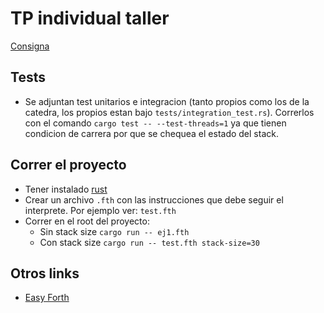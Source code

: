 # TP individual taller

[Consigna](https://taller-1-fiuba-rust.github.io/proyecto/25C1/ejercicio_individual.html)

## Tests

- Se adjuntan test unitarios e integracion (tanto propios como los de la catedra, los propios estan bajo `tests/integration_test.rs`). Correrlos con el comando `cargo test -- --test-threads=1` ya que tienen condicion de carrera por que se chequea el estado del stack.


## Correr el proyecto

- Tener instalado [rust](https://doc.rust-lang.org/book/ch01-01-installation.html)
- Crear un archivo `.fth` con las instrucciones que debe seguir el interprete. Por ejemplo ver: `test.fth`
- Correr en el root del proyecto:
    - Sin stack size `cargo run -- ej1.fth`
    - Con stack size `cargo run -- test.fth stack-size=30`

## Otros links
- [Easy Forth](https://skilldrick.github.io/easyforth/#introduction)
